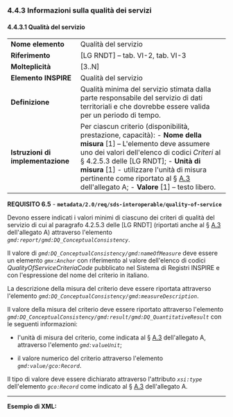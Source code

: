 ### 4.4.3 Informazioni sulla qualità dei servizi

#### 4.4.3.1 Qualità del servizio

|  |  |
| --- | --- |
| **Nome elemento** | Qualità del servizio |
| **Riferimento** | [LG RNDT] – tab. VI-2, tab. VI-3 |
| **Molteplicità** | [3..N] |
| **Elemento INSPIRE** | Qualità del servizio |
| **Definizione** | Qualità minima del servizio stimata dalla parte responsabile del servizio di dati territoriali e che dovrebbe essere valida per un periodo di tempo. |
| **Istruzioni di implementazione** | Per ciascun criterio (disponibilità, prestazione, capacità): - **Nome della misura** [1] – L&#39;elemento deve assumere uno dei valori dell&#39;elenco di codici _Criteri_ al § 4.2.5.3 delle [LG RNDT]; - **Unità di misura** [1] - utilizzare l&#39;unità di misura pertinente come riportato al § [A.3](#_A.3_Criteri_di) dell&#39;allegato A; - **Valore** [1] – testo libero. |

**REQUISITO 6.5** - **```metadata/2.0/req/sds-interoperable/quality-of-service```**

Devono essere indicati i valori minimi di ciascuno dei criteri di qualità del servizio di cui al paragrafo 4.2.5.3 delle [LG RNDT] (riportati anche al § [A.3](#_A.3_Criteri_di) dell&#39;allegato A) attraverso l&#39;elemento _```gmd:report/gmd:DQ_ConceptualConsistency```_.

Il valore di _```gmd:DQ_ConceptualConsistency/gmd:nameOfMeasure```_ deve essere un elemento _```gmx:Anchor```_ con riferimento al valore dell&#39;elenco di codici _QualityOfServiceCriteriaCode_ pubblicato nel Sistema di Registri INSPIRE e con l&#39;espressione del nome del criterio in italiano.

La descrizione della misura del criterio deve essere riportata attraverso l&#39;elemento _```gmd:DQ_ConceptualConsistency/gmd:measureDescription```_.

Il valore della misura del criterio deve essere riportato attraverso l&#39;elemento _```gmd:DQ_ConceptualConsistency/gmd:result/gmd:DQ_QuantitativeResult```_ con le seguenti informazioni:

- l&#39;unità di misura del criterio, come indicata al § [A.3](#_A.3_Criteri_di) dell&#39;allegato A, attraverso l&#39;elemento _```gmd:valueUnit```_;

- il valore numerico del criterio attraverso l&#39;elemento _```gmd:value/gco:Record```_.

Il tipo di valore deve essere dichiarato attraverso l&#39;attributo _```xsi:type```_ dell&#39;elemento _```gco:Record```_ come indicato al § [A.3](#_A.3_Criteri_di) dell&#39;allegato A.

---

**Esempio di XML:**
